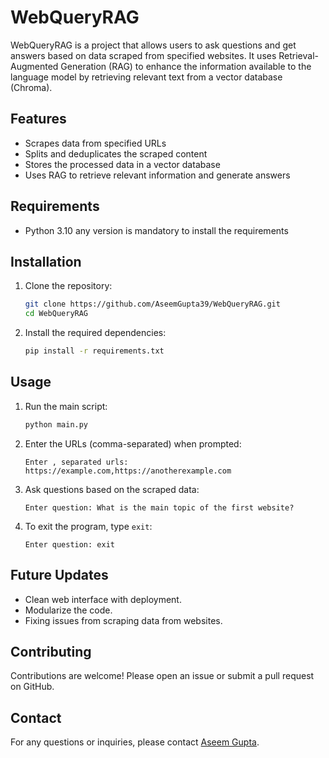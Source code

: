 # WebQueryRAG

WebQueryRAG is a project that allows users to ask questions and get answers based on data scraped from specified websites. It uses Retrieval-Augmented Generation (RAG) to enhance the information available to the language model by retrieving relevant text from a vector database (Chroma).

## Features

- Scrapes data from specified URLs
- Splits and deduplicates the scraped content
- Stores the processed data in a vector database
- Uses RAG to retrieve relevant information and generate answers

## Requirements

- Python 3.10 any version is mandatory to install the requirements

## Installation

1. Clone the repository:

   ```sh
   git clone https://github.com/AseemGupta39/WebQueryRAG.git
   cd WebQueryRAG
   ```

2. Install the required dependencies:
   ```sh
   pip install -r requirements.txt
   ```

## Usage

1. Run the main script:

   ```sh
   python main.py
   ```

2. Enter the URLs (comma-separated) when prompted:

   ```
   Enter , separated urls: https://example.com,https://anotherexample.com
   ```

3. Ask questions based on the scraped data:

   ```
   Enter question: What is the main topic of the first website?
   ```

4. To exit the program, type `exit`:
   ```
   Enter question: exit
   ```

## Future Updates

- Clean web interface with deployment.
- Modularize the code.
- Fixing issues from scraping data from websites.

## Contributing

Contributions are welcome! Please open an issue or submit a pull request on GitHub.

## Contact

For any questions or inquiries, please contact [Aseem Gupta](https://github.com/AseemGupta39).

